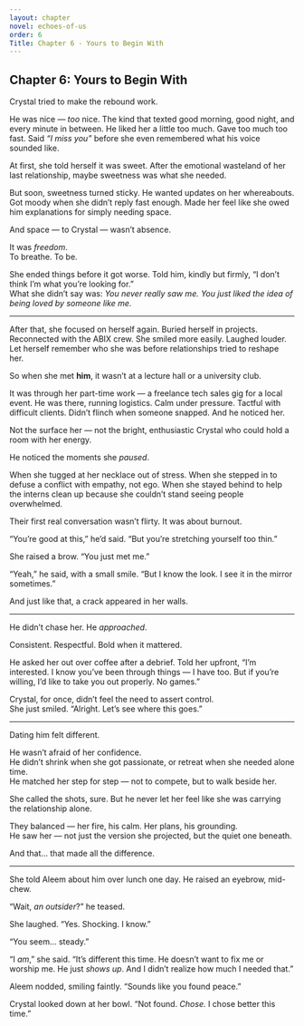 ```yaml
---
layout: chapter
novel: echoes-of-us
order: 6
Title: Chapter 6 - Yours to Begin With
---
```


## Chapter 6: Yours to Begin With

Crystal tried to make the rebound work.

He was nice — *too* nice. The kind that texted good morning, good night, and every minute in between. He liked her a little too much. Gave too much too fast. Said *“I miss you”* before she even remembered what his voice sounded like.

At first, she told herself it was sweet. After the emotional wasteland of her last relationship, maybe sweetness was what she needed.

But soon, sweetness turned sticky. He wanted updates on her whereabouts. Got moody when she didn’t reply fast enough. Made her feel like she owed him explanations for simply needing space.

And space — to Crystal — wasn’t absence.

It was *freedom*.  
To breathe. To be.

She ended things before it got worse. Told him, kindly but firmly, “I don’t think I’m what you’re looking for.”  
What she didn’t say was: *You never really saw me. You just liked the idea of being loved by someone like me.*

---

After that, she focused on herself again. Buried herself in projects. Reconnected with the ABIX crew. She smiled more easily. Laughed louder. Let herself remember who she was before relationships tried to reshape her.

So when she met **him**, it wasn’t at a lecture hall or a university club.

It was through her part-time work — a freelance tech sales gig for a local event. He was there, running logistics. Calm under pressure. Tactful with difficult clients. Didn’t flinch when someone snapped. And he noticed her.

Not the surface her — not the bright, enthusiastic Crystal who could hold a room with her energy.

He noticed the moments she *paused*.

When she tugged at her necklace out of stress. When she stepped in to defuse a conflict with empathy, not ego. When she stayed behind to help the interns clean up because she couldn’t stand seeing people overwhelmed.

Their first real conversation wasn’t flirty. It was about burnout.

“You’re good at this,” he’d said. “But you’re stretching yourself too thin.”

She raised a brow. “You just met me.”

“Yeah,” he said, with a small smile. “But I know the look. I see it in the mirror sometimes.”

And just like that, a crack appeared in her walls.

---

He didn’t chase her. He *approached*.

Consistent. Respectful. Bold when it mattered.

He asked her out over coffee after a debrief. Told her upfront, “I’m interested. I know you’ve been through things — I have too. But if you’re willing, I’d like to take you out properly. No games.”

Crystal, for once, didn’t feel the need to assert control.  
She just smiled. “Alright. Let’s see where this goes.”

---

Dating him felt different.

He wasn’t afraid of her confidence.  
He didn’t shrink when she got passionate, or retreat when she needed alone time.  
He matched her step for step — not to compete, but to walk beside her.

She called the shots, sure. But he never let her feel like she was carrying the relationship alone.

They balanced — her fire, his calm. Her plans, his grounding.  
He saw her — not just the version she projected, but the quiet one beneath.

And that… that made all the difference.

---

She told Aleem about him over lunch one day. He raised an eyebrow, mid-chew.

“Wait, *an outsider*?” he teased.

She laughed. “Yes. Shocking. I know.”

“You seem... steady.”

“I *am*,” she said. “It’s different this time. He doesn’t want to fix me or worship me. He just *shows up*. And I didn’t realize how much I needed that.”

Aleem nodded, smiling faintly. “Sounds like you found peace.”

Crystal looked down at her bowl. “Not found. *Chose.* I chose better this time.”